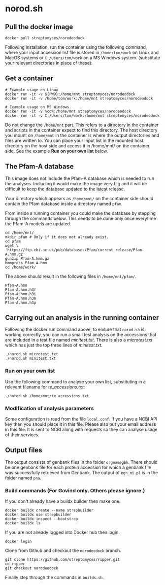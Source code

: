 # norod.sh

## Pull the docker image

~~~ {.sh}
docker pull streptomyces/norodeodock
~~~

Following installation, run the container using the following command, where
your input accession list file is stored in `/home/tom/work` on Linux and
MacOS systems or `C:/Users/tom/work` on a MS Windows system. (substitute your
relevant directories in place of these):

## Get a container

~~~ {.sh}
# Example usage on Linux
docker run -it -v ${PWD}:/home/mnt streptomyces/norodeodock
docker run -it -v /home/tom/work:/home/mnt streptomyces/norodeodock

# Example usage on MS Windows.
docker run -it -v %cd%:/home/mnt streptomyces/norodeodock
docker run -it -v C:/Users/tom/work:/home/mnt streptomyces/norodeodock
~~~

Do not change the `/home/mnt` part. This refers to a directory in the
container and scripts in the container expect to find this directory.
The host directory you mount on `/home/mnt` in the container is where
the output directories and files are written to. You can place your
input list in the mounted host directory on the host side and access
it in /home/mnt/ on the container side. See the example **Run on your
own list** below.

## The Pfam-A database

This image does not include the Pfam-A database which is needed to run
the analyses. Including it would make the image very big and it will
be difficult to keep the database updated to the latest release.

Your directory which appears as `/home/mnt/` on the container side
should contain the Pfam database inside a directory named `pfam`.

From inside a running container you could make the database by
stepping through the commands below. This needs to be done only once
everytime the Pfam-A models are updated.

~~~ 
cd /home/mnt/
mkdir pfam # Only if it does not already exist.
cd pfam
wget \
'https://ftp.ebi.ac.uk/pub/databases/Pfam/current_release/Pfam-A.hmm.gz'
gunzip Pfam-A.hmm.gz
hmmpress Pfam-A.hmm
cd /home/work/
~~~

The above should result in the following files in `/home/mnt/pfam/`.

    Pfam-A.hmm
    Pfam-A.hmm.h3f
    Pfam-A.hmm.h3i
    Pfam-A.hmm.h3m
    Pfam-A.hmm.h3p

## Carrying out an analysis in the running container

Following the docker run command above, to ensure that `norod.sh`  is
working correctly, you can run a small test analysis on the accessions
that are included in a test file named *minitest.txt*. There is also
a *microtest.txt* which has just the top three lines
of *minitest.txt*.

~~~ {.sh}
./norod.sh microtest.txt
./norod.sh minitest.txt
~~~

### Run on your own list

Use the following command to analyse your own list, substituting in a
relevant filename for *te_accessions.txt*: 

~~~ {.sh}
./norod.sh /home/mnt/te_accessions.txt
~~~

### Modification of analysis parameters

Some configuration is read from the file `local.conf`. If you have a
NCBI API key then you should place it in this file. Please also put
your email address in this file. It is sent to NCBI along with requests
so they can analyse usage of their services.

## Output files

The output consists of genbank files in the folder `orgnamegbk`. There
should be one genbank file for each protein accession for which a
genbank file was successfully retrieved from Genbank. The output of
`egn_ni.pl` is in the folder named `pna`. 

### Build commands (For Govind only. Others please ignore.)

If you don't already have a buildx builder then make one.

~~~ 
docker buildx create --name strepbuilder
docker buildx use strepbuilder
docker buildx inspect --bootstrap
docker buildx ls
~~~

If you are not already logged into Docker hub then login.

~~~ 
docker login
~~~

Clone from Github and checkout the `norodeodock` branch.

~~~ 
git clone https://github.com/streptomyces/ripper.git
cd ripper
git checkout norodeodock
~~~

Finally step through the commands in `builds.sh`.
